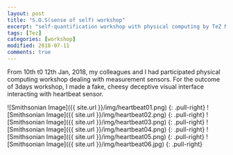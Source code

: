 ```yaml
---
layout: post
title: "S.O.S(sense of self) workshop"
excerpt: "self-quantification workshop with physical computing by TeZ Maurizio Martinucci"
tags: [Tez]
categories: [workshop]
modified: 2018-07-11
comments: true
---
```


From 10th t0 12th Jan, 2018, my colleagues and I had participated physical computing workshop dealing with measurement sensors. For the outcome of 3days workshop, I made a fake, cheesy deceptive visual interface interacting with heartbeat sensor.


![Smithsonian Image]({{ site.url }}/img/heartbeat01.png)
{: .pull-right}
![Smithsonian Image]({{ site.url }}/img/heartbeat02.png)
{: .pull-right}
![Smithsonian Image]({{ site.url }}/img/heartbeat03.png)
{: .pull-right}
![Smithsonian Image]({{ site.url }}/img/heartbeat04.png)
{: .pull-right}
![Smithsonian Image]({{ site.url }}/img/heartbeat05.png)
{: .pull-right}
![Smithsonian Image]({{ site.url }}/img/heartbeat06.jpg)
{: .pull-right}
